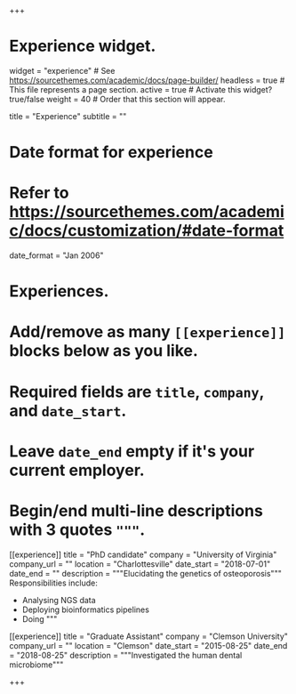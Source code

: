 +++
# Experience widget.
widget = "experience"  # See https://sourcethemes.com/academic/docs/page-builder/
headless = true  # This file represents a page section.
active = true  # Activate this widget? true/false
weight = 40  # Order that this section will appear.

title = "Experience"
subtitle = ""

# Date format for experience
#   Refer to https://sourcethemes.com/academic/docs/customization/#date-format
date_format = "Jan 2006"

# Experiences.
#   Add/remove as many `[[experience]]` blocks below as you like.
#   Required fields are `title`, `company`, and `date_start`.
#   Leave `date_end` empty if it's your current employer.
#   Begin/end multi-line descriptions with 3 quotes `"""`.
[[experience]]
  title = "PhD candidate"
  company = "University of Virginia"
  company_url = ""
  location = "Charlottesville"
  date_start = "2018-07-01"
  date_end = ""
  description = """Elucidating the genetics of osteoporosis"""
  Responsibilities include:
  
  * Analysing NGS data
  * Deploying bioinformatics pipelines
  * Doing
  """

[[experience]]
  title = "Graduate Assistant"
  company = "Clemson University"
  company_url = ""
  location = "Clemson"
  date_start = "2015-08-25"
  date_end = "2018-08-25"
  description = """Investigated the human dental microbiome"""

+++
